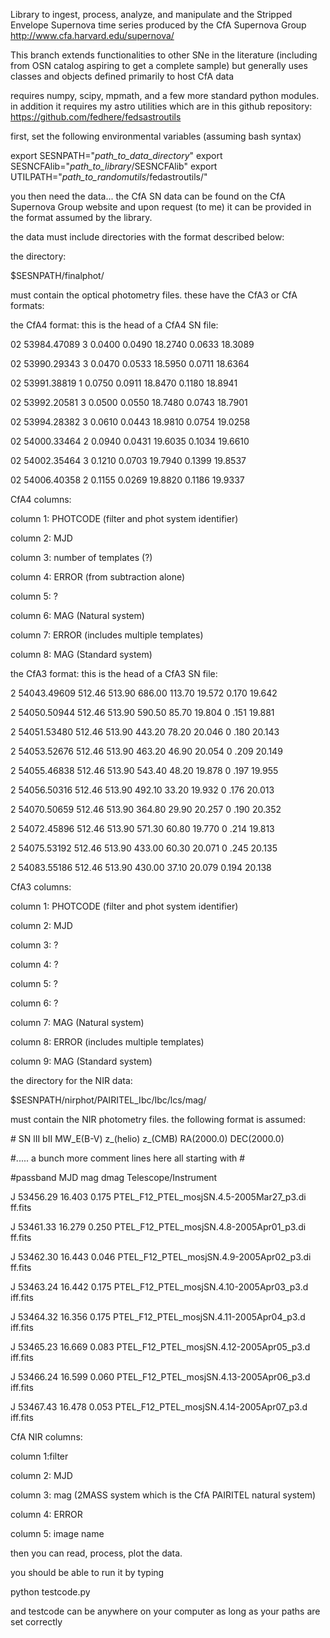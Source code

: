 Library to ingest, process, analyze, and manipulate and the Stripped Envelope Supernova time series produced by the CfA Supernova Group 
http://www.cfa.harvard.edu/supernova/

This branch extends functionalities to other SNe in the literature (including from OSN catalog aspiring to get a complete sample) but generally uses classes and objects defined primarily to host CfA data


requires numpy, scipy, mpmath, and a few more standard python modules. 
in addition it requires my astro utilities which are in this github repository: https://github.com/fedhere/fedsastroutils


first, set the following environmental variables (assuming bash syntax)

export SESNPATH="_path_to_data_directory_"
export SESNCFAlib="_path_to_library_/SESNCFAlib"
export UTILPATH="_path_to_randomutils_/fedastroutils/"

you then need the data... the CfA SN data can be found on the CfA Supernova Group website and upon request (to me) it can be provided in the format assumed by the library. 

the data must include directories with the format described below:



the directory:

$SESNPATH/finalphot/

must contain the optical photometry files. these have the CfA3 or CfA formats:

the CfA4 format: this is the head of a CfA4 SN file:

02 53984.47089   3 0.0400 0.0490   18.2740 0.0633 18.3089

02 53990.29343   3 0.0470 0.0533   18.5950 0.0711 18.6364

02 53991.38819   1 0.0750 0.0911   18.8470 0.1180 18.8941

02 53992.20581   3 0.0500 0.0550   18.7480 0.0743 18.7901

02 53994.28382   3 0.0610 0.0443   18.9810 0.0754 19.0258

02 54000.33464   2 0.0940 0.0431   19.6035 0.1034 19.6610

02 54002.35464   3 0.1210 0.0703   19.7940 0.1399 19.8537

02 54006.40358   2 0.1155 0.0269   19.8820 0.1186 19.9337


CfA4 columns: 

column 1: PHOTCODE (filter and phot system identifier) 

column 2: MJD 

column 3: number of templates (?)

column 4: ERROR (from subtraction alone) 

column 5: ? 

column 6: MAG (Natural system) 

column 7: ERROR (includes multiple templates) 

column 8: MAG (Standard system)


the CfA3 format: this is the head of a CfA3 SN file:


  2          54043.49609  512.46  513.90        686.00       113.70   19.572   0.170  19.642

  2          54050.50944  512.46  513.90        590.50        85.70   19.804   0
.151  19.881

  2          54051.53480  512.46  513.90        443.20        78.20   20.046   0
.180  20.143

  2          54053.52676  512.46  513.90        463.20        46.90   20.054   0
.209  20.149

  2          54055.46838  512.46  513.90        543.40        48.20   19.878   0
.197  19.955

  2          54056.50316  512.46  513.90        492.10        33.20   19.932   0
.176  20.013

  2          54070.50659  512.46  513.90        364.80        29.90   20.257   0
.190  20.352

  2          54072.45896  512.46  513.90        571.30        60.80   19.770   0
.214  19.813

  2          54075.53192  512.46  513.90        433.00        60.30   20.071   0
.245  20.135

  2          54083.55186  512.46  513.90        430.00        37.10   20.079   0.194  20.138

CfA3 columns:

column 1: PHOTCODE (filter and phot system identifier)

column 2: MJD

column 3: ?

column 4: ?

column 5: ?

column 6: ?

column 7: MAG (Natural system)

column 8: ERROR (includes multiple templates)

column 9: MAG (Standard system)



the directory for the NIR data:

$SESNPATH/nirphot/PAIRITEL_Ibc/Ibc/lcs/mag/


must contain the NIR photometry files. the following format is assumed:



\#  SN               lII         bII          MW_E(B-V)   z_(helio)      z_(CMB)
        RA(2000.0)   DEC(2000.0)

\#..... a bunch more comment lines here all starting with \#

\#passband   MJD        mag      dmag    Telescope/Instrument                   
            

J           53456.29   16.403   0.175   PTEL_F12_PTEL_mosjSN.4.5-2005Mar27_p3.di
ff.fits    

J           53461.33   16.279   0.250   PTEL_F12_PTEL_mosjSN.4.8-2005Apr01_p3.di
ff.fits    

J           53462.30   16.443   0.046   PTEL_F12_PTEL_mosjSN.4.9-2005Apr02_p3.di
ff.fits    

J           53463.24   16.442   0.175   PTEL_F12_PTEL_mosjSN.4.10-2005Apr03_p3.d
iff.fits   

J           53464.32   16.356   0.175   PTEL_F12_PTEL_mosjSN.4.11-2005Apr04_p3.d
iff.fits   

J           53465.23   16.669   0.083   PTEL_F12_PTEL_mosjSN.4.12-2005Apr05_p3.d
iff.fits   

J           53466.24   16.599   0.060   PTEL_F12_PTEL_mosjSN.4.13-2005Apr06_p3.d
iff.fits   

J           53467.43   16.478   0.053   PTEL_F12_PTEL_mosjSN.4.14-2005Apr07_p3.d
iff.fits   





CfA NIR columns: 

column 1:filter

column 2: MJD

column 3: mag (2MASS system which is the CfA PAIRITEL natural system)

column 4: ERROR

column 5: image name





then you can read, process, plot the data.



you should be able to run it by typing 

python testcode.py

and testcode can be anywhere on your computer as long as your paths are set correctly


